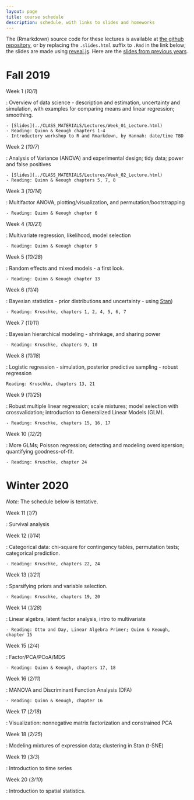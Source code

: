 ```yaml
---
layout: page
title: course schedule
description: schedule, with links to slides and homeworks
---
```


The (Rmarkdown) source code for these lectures is available at [the github repository](https://github.com/UO-Biostats/UO_ABS),
or by replacing the `.slides.html` suffix to `.Rmd` in the link below;
the slides are made using [reveal.js](https://github.com/hakimel/reveal.js/).
Here are the [slides from previous years](2018_schedule.html).

# Fall 2019

Week 1 (*10/1*)

: Overview of data science - description and estimation, uncertainty and simulation,
    with examples for comparing means and linear regression; smoothing.

    - [Slides](../CLASS_MATERIALS/Lectures/Week_01_Lecture.html)
    - Reading: Quinn & Keough chapters 1-4
    - Introductory workshop to R and Rmarkdown, by Hannah: date/time TBD

Week 2 (*10/7*)

: Analysis of Variance (ANOVA) and experimental design; tidy data; power and false positives

    - [Slides](../CLASS_MATERIALS/Lectures/Week_02_Lecture.html)
    - Reading: Quinn & Keough chapters 5, 7, 8

Week 3 (*10/14*)

: Multifactor ANOVA, plotting/visualization, and permutation/bootstrapping

    - Reading: Quinn & Keough chapter 6

Week 4 (*10/21*)

: Multivariate regression, likelihood, model selection

    - Reading: Quinn & Keough chapter 9

Week 5 (*10/28*)

: Random effects and mixed models - a first look.

    - Reading: Quinn & Keough chapter 13

Week 6 (*11/4*)

: Bayesian statistics - prior distributions and uncertainty - using [Stan](https://mc-stan.org))

    - Reading: Kruschke, chapters 1, 2, 4, 5, 6, 7

Week 7 (*11/11*)

: Bayesian hierarchical modeling - shrinkage, and sharing power

    - Reading: Kruschke, chapters 9, 10

Week 8 (*11/18*)

: Logistic regression - simulation, posterior predictive sampling - robust regression

    Reading: Kruschke, chapters 13, 21

Week 9 (*11/25*)

: Robust multiple linear regression; scale mixtures; model selection with crossvalidation; introduction to Generalized Linear Models (GLM).

    - Reading: Kruschke, chapters 15, 16, 17

Week 10 (*12/2*)

: More GLMs; Poisson regression; detecting and modeling overdispersion; quantifying goodness-of-fit.

    - Reading: Kruschke, chapter 24


# Winter 2020

*Note:* The schedule below is tentative.

Week 11 (*1/7*)

: Survival analysis

Week 12 (*1/14*)

: Categorical data: chi-square for contingency tables, permutation tests; categorical prediction.

    - Reading: Kruschke, chapters 22, 24

Week 13 (*1/21*)

: Sparsifying priors and variable selection.

    - Reading: Kruschke, chapters 19, 20


Week 14 (*1/28*)

: Linear algebra, latent factor analysis, intro to multivariate

    - Reading: Otto and Day, Linear Algebra Primer; Quinn & Keough, chapter 15


Week 15 (*2/4*)

: Factor/PCA/PCoA/MDS

    - Reading: Quinn & Keough, chapters 17, 18

Week 16 (*2/11*)

: MANOVA and Discriminant Function Analysis (DFA)

    - Reading: Quinn & Keough, chapter 16

Week 17 (*2/18*)

: Visualization: nonnegative matrix factorization and constrained PCA

Week 18 (*2/25*)

: Modeling mixtures of expression data; clustering in Stan (t-SNE)

Week 19 (*3/3*)

: Introduction to time series

Week 20 (*3/10*)

: Introduction to spatial statistics.

